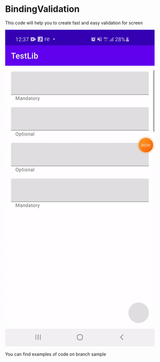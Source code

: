 # BindingValidation

This code will help you to create fast and easy validation for screen

![](demo.gif)

You can find examples of code on branch sample

